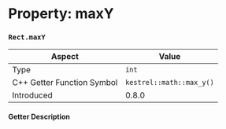 
# Property: maxY
### `Rect.maxY`

| Aspect | Value |
| --- | --- |
| Type | `int` |
| C++ Getter Function Symbol | `kestrel::math::max_y()` |
| Introduced | 0.8.0 |

#### Getter Description

